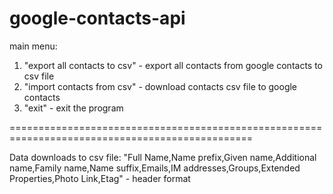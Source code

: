 google-contacts-api
===================

main menu:
1. "export all contacts to csv" - export all contacts from google contacts to csv file
2. "import contacts from csv" - download contacts csv file to google contacts
1. "exit" - exit the program

================================================================================================

Data downloads to csv file:
"Full Name,Name prefix,Given name,Additional name,Family name,Name suffix,Emails,IM addresses,Groups,Extended Properties,Photo Link,Etag" - header format
